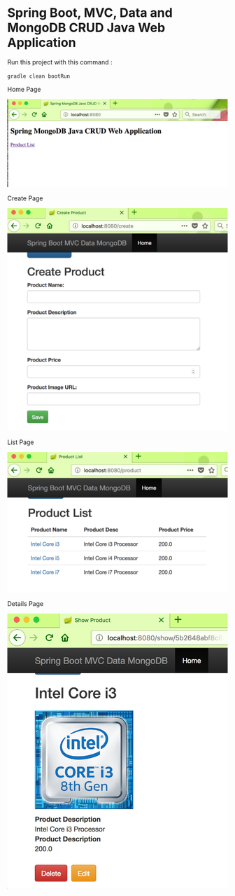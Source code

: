 # Spring Boot, MVC, Data and MongoDB CRUD Java Web Application

Run this project with this command :

`gradle clean bootRun`

Home Page

![Home Page](img/home.png "Home Page")

Create Page

![Create Page](img/create.png "Create Page")

List Page

![List Page](img/list.png "List Page")

Details Page

![Details Page](img/detail.png "Detail Page")